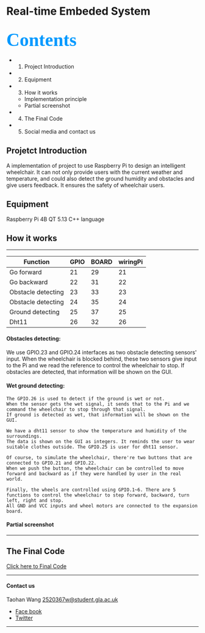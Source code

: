 # Real-time Embeded System
## <font color=#0099ff size=7 face="黑体"> Contents </font> 
- 1. Project Introduction
- 2. Equipment 
- 3. How it works
  -  Implementation principle
  -  Partial screenshot
- 4. The Final Code
- 5. Social media and contact us

## Projetct Introduction
A implementation of project to use Raspberry Pi to design an intelligent wheelchair. It can not only provide users with the current weather and temperature, and could also detect the ground humidity and obstacles and give users feedback. It ensures the safety of wheelchair users.


## Equipment
Raspberry Pi 4B
QT 5.13
C++ language

## How it works
*****
| Function | GPIO | BOARD | wiringPi |
| ---------------- | ----- | -----| -----|
| Go forward | 21 | 29 | 21 |
| Go backward | 22 | 31 | 22 |
| Obstacle detecting | 23 | 33 | 23 |
| Obstacle detecting | 24 | 35 | 24 |
| Ground detecting | 25 | 37 | 25 |
| Dht11 | 26 | 32 | 26|
#### Obstacles detecting:
We use GPIO.23 and GPIO.24 interfaces as two obstacle detecting sensors' input. When the wheelchair is blocked behind, these two sensors give input to the Pi and we read the reference to control the wheelchair to stop. If obstacles are detected, that information will be shown on the GUI. 
#### Wet ground detecting:
    The GPIO.26 is used to detect if the ground is wet or not. 
    When the sensor gets the wet signal, it sends that to the Pi and we command the wheelchair to stop through that signal. 
    If ground is detected as wet, that information will be shown on the GUI. 
    
    We have a dht11 sensor to show the temperature and humidity of the surroundings. 
    The data is shown on the GUI as integers. It reminds the user to wear suitable clothes outside. The GPIO.25 is user for dht11 sensor.

    Of course, to simulate the wheelchair, there're two buttons that are connected to GPIO.21 and GPIO.22.
    When we push the button, the wheelchair can be controlled to move forward and backward as if they were handled by user in the real world.
    
    Finally, the wheels are controlled using GPIO.1~6. There are 5 functions to control the wheelchair to step forward, backward, turn left, right and stop. 
    All GND and VCC inputs and wheel motors are connected to the expansion board.
#### Partial screenshot
*****
## The Final Code
[Click here to Final Code](https://github.com/THWANG-design/Embeded-System/tree/main/code) 
*****
#### Contact us
Taohan Wang 2520367w@student.gla.ac.uk

- [Face book](https://www.facebook.com/wheelchair.smart) 
- [ Twitter ](https://twitter.com/realtime_smart)
*****








